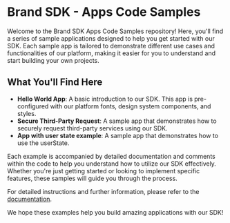 # Brand SDK - Apps Code Samples

Welcome to the Brand SDK Apps Code Samples repository! Here, you'll find a series of sample applications designed to help you get started with our SDK. Each sample app is tailored to demonstrate different use cases and functionalities of our platform, making it easier for you to understand and start building your own projects.

## What You'll Find Here

-   **Hello World App**: A basic introduction to our SDK. This app is pre-configured with our platform fonts, design system components, and styles.
-   **Secure Third-Party Request**: A sample app that demonstrates how to securely request third-party services using our SDK.
-   **App with user state example**: A sample app that demonstrates how to use the userState.

Each example is accompanied by detailed documentation and comments within the code to help you understand how to utilize our SDK effectively. Whether you're just getting started or looking to implement specific features, these samples will guide you through the process.

For detailed instructions and further information, please refer to the [documentation](https://developer.frontify.com/).

We hope these examples help you build amazing applications with our SDK!
